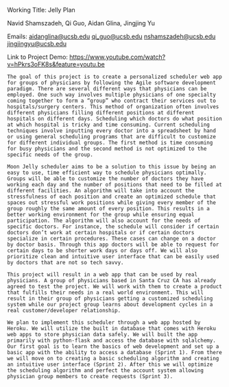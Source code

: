Working Title: Jelly Plan

Navid Shamszadeh, Qi Guo, Aidan Glina, Jingjing Yu

Emails: aidanglina@ucsb.edu  qi_guo@ucsb.edu  nshamszadeh@ucsb.edu  jingjingyu@ucsb.edu 

Link to Project Demo: https://www.youtube.com/watch?v=hPkrs3oFK8s&feature=youtu.be

    The goal of this project is to create a personalized scheduler web app for groups of physicians by following the Agile software development paradigm. There are several different ways that physicians can be employed. One such way involves multiple physicians of one specialty coming together to form a “group” who contract their services out to hospitals/surgery centers. This method of organization often involves different physicians filling different positions at different hospitals on different days. Scheduling which doctors do what position at which hospital is tricky and time consuming. Current scheduling techniques involve inputting every doctor into a spreadsheet by hand or using general scheduling programs that are difficult to customize for different individual groups. The first method is time consuming for busy physicians and the second method is not optimized to the specific needs of the group.    
    
    Moon Jelly scheduler aims to be a solution to this issue by being an easy to use, time efficient way to schedule physicians optimally. Groups will be able to customize the number of doctors they have working each day and the number of positions that need to be filled at different facilities. An algorithm will take into account the stressfulness of each position and create an optimized schedule that spaces out stressful work positions while giving every member of the group roughly the same amount of every position. This results in a better working environment for the group while ensuring equal participation. The algorithm will also account for the needs of specific doctors. For instance, the schedule will consider if certain doctors don’t work at certain hospitals or if certain doctors specialize in certain procedures. These cases can change on a doctor by doctor basis. Through this app doctors will be able to request for certain days to be shorter work days or days off. We will also prioritize clean and intuitive user interface that can be easily used by doctors that are not so tech savvy. 
    
    This project will result in a web app that can be used by real physicians. A group of physicians based in Santa Cruz CA has already agreed to test the project. We will work with them to create a product that fulfills their needs in a real world environment. This will result in their group of physicians getting a customized scheduling system while our project group learns about development cycles in a real customer/developer relationship.  
    
    We plan to implement this scheduler through a web app hosted by Heroku. We will utilize the built in database that comes with Heroku web apps to store physician data safely. We will built the app primarily with python-flask and access the database with sqlalchemy. Our first goal is to learn the basics of web development and set up a basic app with the ability to access a database (Sprint 1). From there we will move on to creating a basic scheduling algorithm and creating an intuitive user interface (Sprint 2). After this we will optimize the scheduling algorithm and perfect the account system allowing physician group members to create requests (Sprint 3). 


